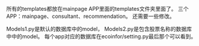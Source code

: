 所有的templates都放在mainpage APP里面的templates文件夹里面了。
三个APP：mainpage、consultant、recommendation。
还需要一些修改。

Models1.py是默认的数据库中的model，
Models2.py是包含股票名称的数据库中中的model。
每个app对应的数据库在ecoinfor/setting.py最后那个可以看到。